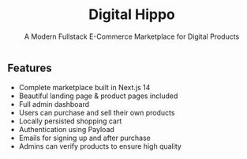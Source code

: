 <h1 align="center">Digital Hippo</h1>
<p align="center">A Modern Fullstack E-Commerce Marketplace for Digital Products</p>


<div float="left" align="center">
  <img alt="" src="">
</div>

## Features

- Complete marketplace built in Next.js 14
- Beautiful landing page & product pages included
- Full admin dashboard
- Users can purchase and sell their own products
- Locally persisted shopping cart
- Authentication using Payload
- Emails for signing up and after purchase
- Admins can verify products to ensure high quality
